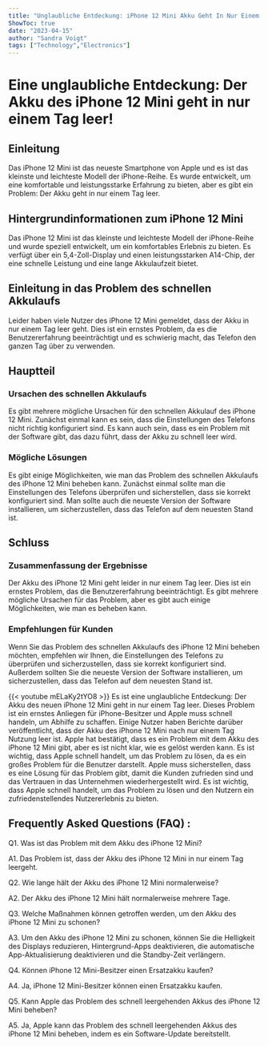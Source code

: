 ```yaml
---
title: "Unglaubliche Entdeckung: iPhone 12 Mini Akku Geht In Nur Einem Tag Leer!"
ShowToc: true 
date: "2023-04-15"
author: "Sandra Voigt" 
tags: ["Technology","Electronics"]
---
```

# Eine unglaubliche Entdeckung: Der Akku des iPhone 12 Mini geht in nur einem Tag leer!

## Einleitung

Das iPhone 12 Mini ist das neueste Smartphone von Apple und es ist das kleinste und leichteste Modell der iPhone-Reihe. Es wurde entwickelt, um eine komfortable und leistungsstarke Erfahrung zu bieten, aber es gibt ein Problem: Der Akku geht in nur einem Tag leer.

## Hintergrundinformationen zum iPhone 12 Mini

Das iPhone 12 Mini ist das kleinste und leichteste Modell der iPhone-Reihe und wurde speziell entwickelt, um ein komfortables Erlebnis zu bieten. Es verfügt über ein 5,4-Zoll-Display und einen leistungsstarken A14-Chip, der eine schnelle Leistung und eine lange Akkulaufzeit bietet.

## Einleitung in das Problem des schnellen Akkulaufs

Leider haben viele Nutzer des iPhone 12 Mini gemeldet, dass der Akku in nur einem Tag leer geht. Dies ist ein ernstes Problem, da es die Benutzererfahrung beeinträchtigt und es schwierig macht, das Telefon den ganzen Tag über zu verwenden.

## Hauptteil

### Ursachen des schnellen Akkulaufs

Es gibt mehrere mögliche Ursachen für den schnellen Akkulauf des iPhone 12 Mini. Zunächst einmal kann es sein, dass die Einstellungen des Telefons nicht richtig konfiguriert sind. Es kann auch sein, dass es ein Problem mit der Software gibt, das dazu führt, dass der Akku zu schnell leer wird.

### Mögliche Lösungen

Es gibt einige Möglichkeiten, wie man das Problem des schnellen Akkulaufs des iPhone 12 Mini beheben kann. Zunächst einmal sollte man die Einstellungen des Telefons überprüfen und sicherstellen, dass sie korrekt konfiguriert sind. Man sollte auch die neueste Version der Software installieren, um sicherzustellen, dass das Telefon auf dem neuesten Stand ist.

## Schluss

### Zusammenfassung der Ergebnisse

Der Akku des iPhone 12 Mini geht leider in nur einem Tag leer. Dies ist ein ernstes Problem, das die Benutzererfahrung beeinträchtigt. Es gibt mehrere mögliche Ursachen für das Problem, aber es gibt auch einige Möglichkeiten, wie man es beheben kann.

### Empfehlungen für Kunden

Wenn Sie das Problem des schnellen Akkulaufs des iPhone 12 Mini beheben möchten, empfehlen wir Ihnen, die Einstellungen des Telefons zu überprüfen und sicherzustellen, dass sie korrekt konfiguriert sind. Außerdem sollten Sie die neueste Version der Software installieren, um sicherzustellen, dass das Telefon auf dem neuesten Stand ist.

{{< youtube mELaKy2tYO8 >}} 
Es ist eine unglaubliche Entdeckung: Der Akku des neuen iPhone 12 Mini geht in nur einem Tag leer. Dieses Problem ist ein ernstes Anliegen für iPhone-Besitzer und Apple muss schnell handeln, um Abhilfe zu schaffen. Einige Nutzer haben Berichte darüber veröffentlicht, dass der Akku des iPhone 12 Mini nach nur einem Tag Nutzung leer ist. Apple hat bestätigt, dass es ein Problem mit dem Akku des iPhone 12 Mini gibt, aber es ist nicht klar, wie es gelöst werden kann. Es ist wichtig, dass Apple schnell handelt, um das Problem zu lösen, da es ein großes Problem für die Benutzer darstellt. Apple muss sicherstellen, dass es eine Lösung für das Problem gibt, damit die Kunden zufrieden sind und das Vertrauen in das Unternehmen wiederhergestellt wird. Es ist wichtig, dass Apple schnell handelt, um das Problem zu lösen und den Nutzern ein zufriedenstellendes Nutzererlebnis zu bieten.

## Frequently Asked Questions (FAQ) :
Q1. Was ist das Problem mit dem Akku des iPhone 12 Mini?

A1. Das Problem ist, dass der Akku des iPhone 12 Mini in nur einem Tag leergeht.

Q2. Wie lange hält der Akku des iPhone 12 Mini normalerweise?

A2. Der Akku des iPhone 12 Mini hält normalerweise mehrere Tage.

Q3. Welche Maßnahmen können getroffen werden, um den Akku des iPhone 12 Mini zu schonen?

A3. Um den Akku des iPhone 12 Mini zu schonen, können Sie die Helligkeit des Displays reduzieren, Hintergrund-Apps deaktivieren, die automatische App-Aktualisierung deaktivieren und die Standby-Zeit verlängern.

Q4. Können iPhone 12 Mini-Besitzer einen Ersatzakku kaufen?

A4. Ja, iPhone 12 Mini-Besitzer können einen Ersatzakku kaufen.

Q5. Kann Apple das Problem des schnell leergehenden Akkus des iPhone 12 Mini beheben?

A5. Ja, Apple kann das Problem des schnell leergehenden Akkus des iPhone 12 Mini beheben, indem es ein Software-Update bereitstellt.


